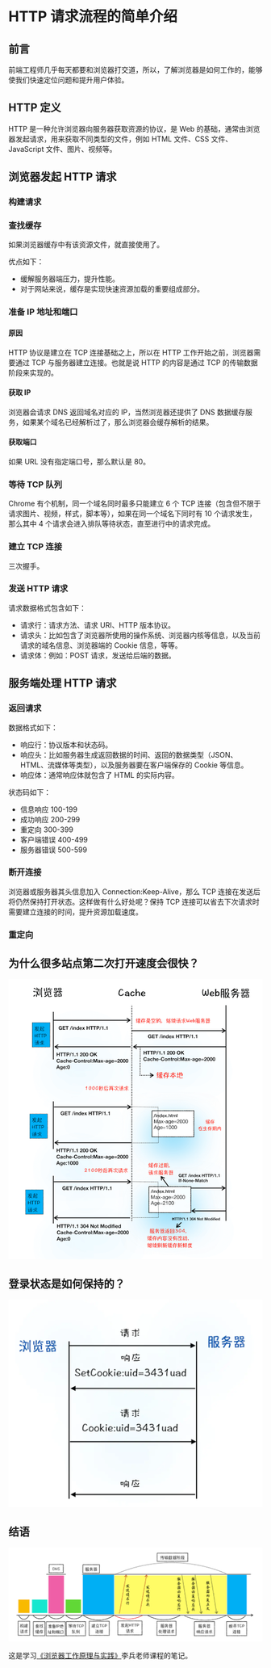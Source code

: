 # HTTP 请求流程的简单介绍

## 前言

前端工程师几乎每天都要和浏览器打交道，所以，了解浏览器是如何工作的，能够使我们快速定位问题和提升用户体验。

## HTTP 定义

HTTP 是一种允许浏览器向服务器获取资源的协议，是 Web 的基础，通常由浏览器发起请求，用来获取不同类型的文件，例如 HTML 文件、CSS 文件、JavaScript 文件、图片、视频等。

## 浏览器发起 HTTP 请求

### 构建请求
### 查找缓存

如果浏览器缓存中有该资源文件，就直接使用了。

优点如下：
- 缓解服务器端压力，提升性能。
- 对于网站来说，缓存是实现快速资源加载的重要组成部分。

### 准备 IP 地址和端口
#### 原因

HTTP 协议是建立在 TCP 连接基础之上，所以在 HTTP 工作开始之前，浏览器需要通过 TCP 与服务器建立连接。也就是说 HTTP 的内容是通过 TCP 的传输数据阶段来实现的。

#### 获取 IP

浏览器会请求 DNS 返回域名对应的 IP，当然浏览器还提供了 DNS 数据缓存服务，如果某个域名已经解析过了，那么浏览器会缓存解析的结果。

#### 获取端口

如果 URL 没有指定端口号，那么默认是 80。

### 等待 TCP 队列

Chrome 有个机制，同一个域名同时最多只能建立 6 个 TCP 连接（包含但不限于请求图片、视频，样式，脚本等），如果在同一个域名下同时有 10 个请求发生，那么其中 4 个请求会进入排队等待状态，直至进行中的请求完成。

### 建立 TCP 连接

三次握手。

### 发送 HTTP 请求

请求数据格式包含如下：
- 请求行：请求方法、请求 URI、HTTP 版本协议。
- 请求头：比如包含了浏览器所使用的操作系统、浏览器内核等信息，以及当前请求的域名信息、浏览器端的 Cookie 信息，等等。
- 请求体：例如：POST 请求，发送给后端的数据。

## 服务端处理 HTTP 请求

### 返回请求

数据格式如下：
- 响应行：协议版本和状态码。
- 响应头：比如服务器生成返回数据的时间、返回的数据类型（JSON、HTML、流媒体等类型），以及服务器要在客户端保存的 Cookie 等信息。
- 响应体：通常响应体就包含了 HTML 的实际内容。

状态码如下：
- 信息响应 100-199
- 成功响应 200-299
- 重定向 300-399
- 客户端错误 400-499
- 服务器错误 500-599

### 断开连接

浏览器或服务器其头信息加入 Connection:Keep-Alive，那么 TCP 连接在发送后将仍然保持打开状态。这样做有什么好处呢？保持 TCP 连接可以省去下次请求时需要建立连接的时间，提升资源加载速度。

### 重定向

## 为什么很多站点第二次打开速度会很快？

![图片1](/images/browser/browser_1.png)
## 登录状态是如何保持的？

![图片2](/images/browser/browser_2.png)
## 结语

![图片3](/images/browser/browser_3.png)

这是学习[《浏览器工作原理与实践》](https://time.geekbang.org/column/intro/216)李兵老师课程的笔记。
